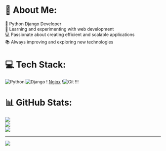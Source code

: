 # 💫 About Me:
🚀 Python Django Developer<br>🌱 Learning and experimenting with web development<br>💻 Passionate about creating efficient and scalable applications<br>📚 Always improving and exploring new technologies


# 💻 Tech Stack:
![Python](https://img.shields.io/badge/python-3670A0?style=for-the-badge&logo=python&logoColor=ffdd54) ![Django](https://img.shields.io/badge/django-%23092E20.svg?style=for-the-badge&logo=django&logoColor=white) ! [Nginx](https://img.shields.io/badge/nginx-%23009639.svg?style=for-the-badge&logo=nginx&logoColor=white) !![Git](https://img.shields.io/badge/git-%23F05033.svg?style=for-the-badge&logo=git&logoColor=white) !!!
# 📊 GitHub Stats:
![](https://github-readme-stats.vercel.app/api?username=AnnaPaytakov&theme=dark&hide_border=false&include_all_commits=false&count_private=false)<br/>
![](https://github-readme-streak-stats.herokuapp.com/?user=AnnaPaytakov&theme=dark&hide_border=false)<br/>
![](https://github-readme-stats.vercel.app/api/top-langs/?username=AnnaPaytakov&theme=dark&hide_border=false&include_all_commits=false&count_private=false&layout=compact)

---
[![](https://visitcount.itsvg.in/api?id=AnnaPaytakov&icon=0&color=0)](https://visitcount.itsvg.in)

<!-- Proudly created with GPRM ( https://gprm.itsvg.in ) -->

